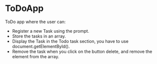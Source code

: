 # ToDoApp
 ToDo app where the user can:   
 - Register a new Task using the prompt.  
 - Store the tasks in an array.  
 - Display the Task in the Todo task section, you have to use document.getElementById().  
 - Remove the task when you click on the button delete, and remove the element from the array.
